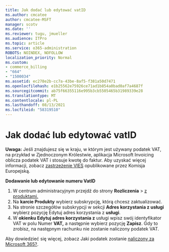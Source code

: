 ```yaml
---
title: Jak dodać lub edytować vatID
ms.author: cmcatee
author: cmcatee-MSFT
manager: scotv
ms.date: ''
ms.reviewer: tugu, jmueller
ms.audience: ITPro
ms.topic: article
ms.service: o365-administration
ROBOTS: NOINDEX, NOFOLLOW
localization_priority: Normal
ms.custom:
- commerce_billing
- "664"
- "1500034"
ms.assetid: ec278e2b-cc7a-43be-8af5-f381a50d7471
ms.openlocfilehash: e1b25562e75926ce71ad1b854a0bad0af7a4687f
ms.sourcegitcommit: ab75f66355116e995b3cb5505465b31989339e28
ms.translationtype: MT
ms.contentlocale: pl-PL
ms.lasthandoff: 08/13/2021
ms.locfileid: "58319510"
---
```

# <a name="how-to-add-or-edit-a-vatid"></a>Jak dodać lub edytować vatID

**Uwaga:** Jeśli znajdujesz się w kraju, w którym jest używany podatek VAT, na przykład w Zjednoczonym Królestwie, aplikacja Microsoft Invoicing oblicza podatek VAT i stosuje kwotę do faktur. Aby uzyskać więcej informacji, zobacz [zastrzeżenie VIES](https://go.microsoft.com/fwlink/p/?LinkID=841741) opublikowane przez Komisja Europejską.

**Dodawanie lub edytowanie numeru VatID**

1. W centrum administracyjnym przejdź do strony **Rozliczenia** \> [z produktami.](https://go.microsoft.com/fwlink/p/?linkid=842054)
2. Na **karcie Produkty** wybierz subskrypcję, którą chcesz zaktualizować.
3. Na stronie szczegółów subskrypcji w sekcji **Adres korzystania z usługi** wybierz pozycję Edytuj adres korzystania z **usługi**.
4. W **okienku Edytuj adres korzystania z** usługi wpisz swój identyfikator VAT w polu Numer **VAT,** a następnie wybierz pozycję **Zapisz**. Gdy to zrobisz, na następnym rachunku nie zostanie naliczony podatek VAT.

Aby dowiedzieć się więcej, zobacz Jaki podatek zostanie [naliczony za Microsoft 365?](https://docs.microsoft.com/microsoft-365/commerce/billing-and-payments/tax-information#what-tax-will-i-be-charged).
